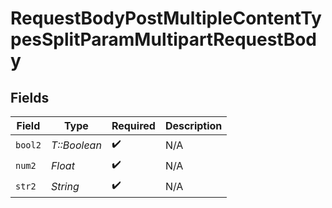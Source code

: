 # RequestBodyPostMultipleContentTypesSplitParamMultipartRequestBody


## Fields

| Field              | Type               | Required           | Description        |
| ------------------ | ------------------ | ------------------ | ------------------ |
| `bool2`            | *T::Boolean*       | :heavy_check_mark: | N/A                |
| `num2`             | *Float*            | :heavy_check_mark: | N/A                |
| `str2`             | *String*           | :heavy_check_mark: | N/A                |